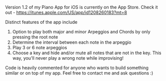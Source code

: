 Version 1.2 of my Piano App for iOS is currently on the App Store.
Check it out - https://itunes.apple.com/US/app/id1208260183?mt=8

Distinct features of the app include
  1. Option to play both major and minor Arpeggios and Chords by only pressing the root note
  2. Determine the interval between each note in the arpeggio
  3. Play 3 or 6 note arpeggios
  4. Choose a key and hide and/or mute all notes that are not in the key. This way, you'll never play a wrong note while improvising!

Code is heavily commented for anyone who wants to build something similar or on top of my app. Feel free to contact me and ask questions :)

